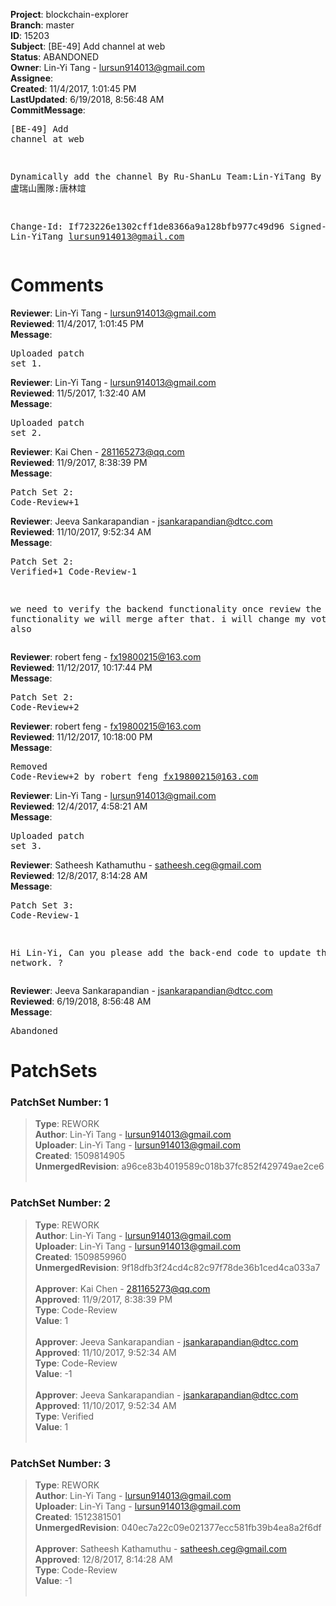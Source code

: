 <strong>Project</strong>: blockchain-explorer<br><strong>Branch</strong>: master<br><strong>ID</strong>: 15203<br><strong>Subject</strong>: [BE-49] Add channel at web<br><strong>Status</strong>: ABANDONED<br><strong>Owner</strong>: Lin-Yi Tang - lursun914013@gmail.com<br><strong>Assignee</strong>:<br><strong>Created</strong>: 11/4/2017, 1:01:45 PM<br><strong>LastUpdated</strong>: 6/19/2018, 8:56:48 AM<br><strong>CommitMessage</strong>:<br><pre>[BE-49] Add channel at web

Dynamically add the channel
By Ru-ShanLu Team:Lin-YiTang
By 盧瑞山團隊:唐林竩

Change-Id: If723226e1302cff1de8366a9a128bfb977c49d96
Signed-off-by: Lin-YiTang <lursun914013@gmail.com>
</pre><h1>Comments</h1><strong>Reviewer</strong>: Lin-Yi Tang - lursun914013@gmail.com<br><strong>Reviewed</strong>: 11/4/2017, 1:01:45 PM<br><strong>Message</strong>: <pre>Uploaded patch set 1.</pre><strong>Reviewer</strong>: Lin-Yi Tang - lursun914013@gmail.com<br><strong>Reviewed</strong>: 11/5/2017, 1:32:40 AM<br><strong>Message</strong>: <pre>Uploaded patch set 2.</pre><strong>Reviewer</strong>: Kai Chen - 281165273@qq.com<br><strong>Reviewed</strong>: 11/9/2017, 8:38:39 PM<br><strong>Message</strong>: <pre>Patch Set 2: Code-Review+1</pre><strong>Reviewer</strong>: Jeeva Sankarapandian - jsankarapandian@dtcc.com<br><strong>Reviewed</strong>: 11/10/2017, 9:52:34 AM<br><strong>Message</strong>: <pre>Patch Set 2: Verified+1 Code-Review-1

we need to verify the backend functionality once review the channel functionality we will merge after that. i will change my vote also</pre><strong>Reviewer</strong>: robert feng - fx19800215@163.com<br><strong>Reviewed</strong>: 11/12/2017, 10:17:44 PM<br><strong>Message</strong>: <pre>Patch Set 2: Code-Review+2</pre><strong>Reviewer</strong>: robert feng - fx19800215@163.com<br><strong>Reviewed</strong>: 11/12/2017, 10:18:00 PM<br><strong>Message</strong>: <pre>Removed Code-Review+2 by robert feng <fx19800215@163.com>
</pre><strong>Reviewer</strong>: Lin-Yi Tang - lursun914013@gmail.com<br><strong>Reviewed</strong>: 12/4/2017, 4:58:21 AM<br><strong>Message</strong>: <pre>Uploaded patch set 3.</pre><strong>Reviewer</strong>: Satheesh Kathamuthu - satheesh.ceg@gmail.com<br><strong>Reviewed</strong>: 12/8/2017, 8:14:28 AM<br><strong>Message</strong>: <pre>Patch Set 3: Code-Review-1

Hi Lin-Yi, Can you please add the back-end code to update the fabric network. ?</pre><strong>Reviewer</strong>: Jeeva Sankarapandian - jsankarapandian@dtcc.com<br><strong>Reviewed</strong>: 6/19/2018, 8:56:48 AM<br><strong>Message</strong>: <pre>Abandoned</pre><h1>PatchSets</h1><h3>PatchSet Number: 1</h3><blockquote><strong>Type</strong>: REWORK<br><strong>Author</strong>: Lin-Yi Tang - lursun914013@gmail.com<br><strong>Uploader</strong>: Lin-Yi Tang - lursun914013@gmail.com<br><strong>Created</strong>: 1509814905<br><strong>UnmergedRevision</strong>: a96ce83b4019589c018b37fc852f429749ae2ce6<br><br></blockquote><h3>PatchSet Number: 2</h3><blockquote><strong>Type</strong>: REWORK<br><strong>Author</strong>: Lin-Yi Tang - lursun914013@gmail.com<br><strong>Uploader</strong>: Lin-Yi Tang - lursun914013@gmail.com<br><strong>Created</strong>: 1509859960<br><strong>UnmergedRevision</strong>: 9f18dfb3f24cd4c82c97f78de36b1ced4ca033a7<br><br><strong>Approver</strong>: Kai Chen - 281165273@qq.com<br><strong>Approved</strong>: 11/9/2017, 8:38:39 PM<br><strong>Type</strong>: Code-Review<br><strong>Value</strong>: 1<br><br><strong>Approver</strong>: Jeeva Sankarapandian - jsankarapandian@dtcc.com<br><strong>Approved</strong>: 11/10/2017, 9:52:34 AM<br><strong>Type</strong>: Code-Review<br><strong>Value</strong>: -1<br><br><strong>Approver</strong>: Jeeva Sankarapandian - jsankarapandian@dtcc.com<br><strong>Approved</strong>: 11/10/2017, 9:52:34 AM<br><strong>Type</strong>: Verified<br><strong>Value</strong>: 1<br><br></blockquote><h3>PatchSet Number: 3</h3><blockquote><strong>Type</strong>: REWORK<br><strong>Author</strong>: Lin-Yi Tang - lursun914013@gmail.com<br><strong>Uploader</strong>: Lin-Yi Tang - lursun914013@gmail.com<br><strong>Created</strong>: 1512381501<br><strong>UnmergedRevision</strong>: 040ec7a22c09e021377ecc581fb39b4ea8a2f6df<br><br><strong>Approver</strong>: Satheesh Kathamuthu - satheesh.ceg@gmail.com<br><strong>Approved</strong>: 12/8/2017, 8:14:28 AM<br><strong>Type</strong>: Code-Review<br><strong>Value</strong>: -1<br><br></blockquote>